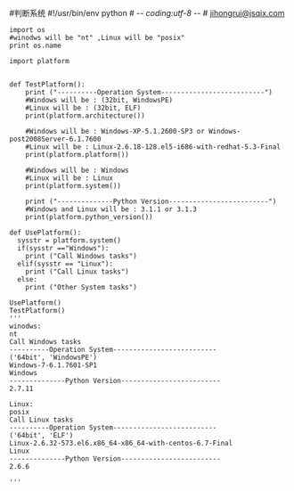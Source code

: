 #判断系统
    #!/usr/bin/env python
    # -*- coding:utf-8 -*-
    # jihongrui@jsqix.com
    
    import os
    #winodws will be "nt" ,Linux will be "posix"
    print os.name
    
    import platform
    
    
    def TestPlatform():
        print ("----------Operation System--------------------------")
        #Windows will be : (32bit, WindowsPE)
        #Linux will be : (32bit, ELF)
        print(platform.architecture())
    
        #Windows will be : Windows-XP-5.1.2600-SP3 or Windows-post2008Server-6.1.7600
        #Linux will be : Linux-2.6.18-128.el5-i686-with-redhat-5.3-Final
        print(platform.platform())
    
        #Windows will be : Windows
        #Linux will be : Linux
        print(platform.system())
    
        print ("--------------Python Version-------------------------")
        #Windows and Linux will be : 3.1.1 or 3.1.3
        print(platform.python_version())
    
    def UsePlatform():
      sysstr = platform.system()
      if(sysstr =="Windows"):
        print ("Call Windows tasks")
      elif(sysstr == "Linux"):
        print ("Call Linux tasks")
      else:
        print ("Other System tasks")
    
    UsePlatform()
    TestPlatform()
    '''
    winodws:
    nt
    Call Windows tasks
    ----------Operation System--------------------------
    ('64bit', 'WindowsPE')
    Windows-7-6.1.7601-SP1
    Windows
    --------------Python Version-------------------------
    2.7.11
    
    Linux:
    posix
    Call Linux tasks
    ----------Operation System--------------------------
    ('64bit', 'ELF')
    Linux-2.6.32-573.el6.x86_64-x86_64-with-centos-6.7-Final
    Linux
    --------------Python Version-------------------------
    2.6.6
    
    '''
